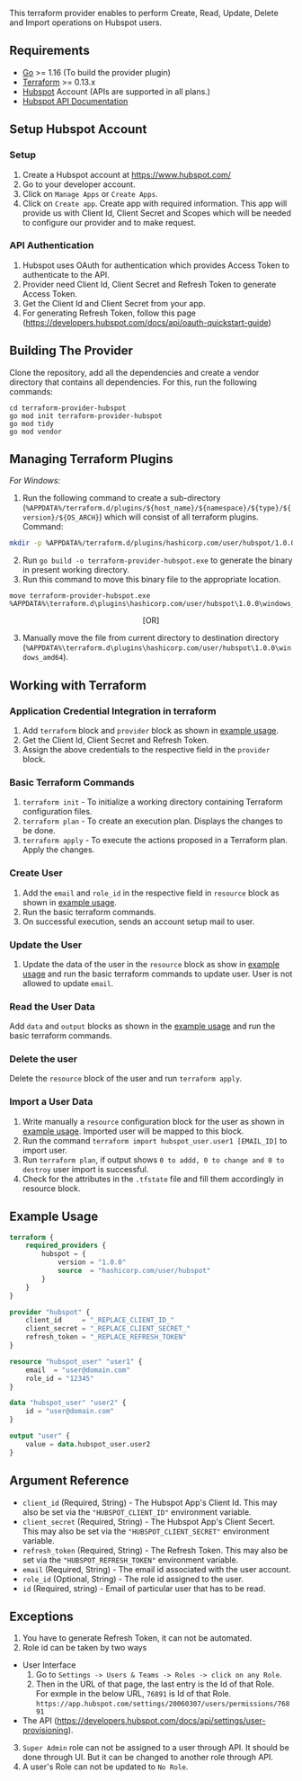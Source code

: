 
This terraform provider enables to perform Create, Read, 
Update, Delete and Import operations on Hubspot users.


## Requirements 

* [Go](https://golang.org/doc/install) >= 1.16 (To build the provider plugin)<br>
* [Terraform](https://www.terraform.io/downloads.html) >= 0.13.x <br/>
* [Hubspot](https://www.hubspot.com/) Account (APIs are supported in all plans.)
* [Hubspot API Documentation](https://developers.hubspot.com/docs/api/settings/user-provisioning)


## Setup Hubspot Account

### Setup<a id="setup"></a>
1. Create a Hubspot account at https://www.hubspot.com/<br>
2. Go to your developer account.
3. Click on `Manage Apps` or `Create Apps`.
4. Click on `Create app`. Create app with required information. This app will provide us with Client Id, Client Secret and Scopes which will be needed to configure our provider and to make request.<br>

### API Authentication
1. Hubspot uses OAuth for authentication which provides Access Token to authenticate to the API. <br>
2. Provider need Client Id, Client Secret and Refresh Token to generate Access Token. <br>
3. Get the Client Id and Client Secret from your app. <br>  
4. For generating Refresh Token, follow this page <br> (https://developers.hubspot.com/docs/api/oauth-quickstart-guide) <br>


## Building The Provider
Clone the repository, add all the dependencies and create a vendor directory that contains all dependencies. For this, run the following commands: <br>
```
cd terraform-provider-hubspot
go mod init terraform-provider-hubspot
go mod tidy
go mod vendor
```

## Managing Terraform Plugins
*For Windows:*
1. Run the following command to create a sub-directory (`%APPDATA%/terraform.d/plugins/${host_name}/${namespace}/${type}/${version}/${OS_ARCH}`) which will consist of all terraform plugins. <br> 
Command: 
```bash
mkdir -p %APPDATA%/terraform.d/plugins/hashicorp.com/user/hubspot/1.0.0/windows_amd64
```
2. Run `go build -o terraform-provider-hubspot.exe` to generate the binary in present working directory. <br>
3. Run this command to move this binary file to the appropriate location.
 ```
 move terraform-provider-hubspot.exe %APPDATA%\terraform.d\plugins\hashicorp.com/user/hubspot\1.0.0\windows_amd64
 ``` 
<p align="center">[OR]</p>
 
3. Manually move the file from current directory to destination directory (`%APPDATA%\terraform.d\plugins\hashicorp.com/user/hubspot\1.0.0\windows_amd64`).<br>


## Working with Terraform

### Application Credential Integration in terraform
1. Add `terraform` block and `provider` block as shown in [example usage](#example-usage).
2. Get the Client Id, Client Secret and Refresh Token.
3. Assign the above credentials to the respective field in the `provider` block.

### Basic Terraform Commands
1. `terraform init` - To initialize a working directory containing Terraform configuration files.
2. `terraform plan` - To create an execution plan. Displays the changes to be done.
3. `terraform apply` - To execute the actions proposed in a Terraform plan. Apply the changes.

### Create User
1. Add the `email` and  `role_id` in the respective field in `resource` block as shown in [example usage](#example-usage).
2. Run the basic terraform commands.<br>
3. On successful execution, sends an account setup mail to user.<br>

### Update the User
1. Update the data of the user in the `resource` block as show in [example usage](#example-usage) and run the basic terraform commands to update user. 
   User is not allowed to update `email`.

### Read the User Data
Add `data` and `output` blocks as shown in the [example usage](#example-usage) and run the basic terraform commands.

### Delete the user
Delete the `resource` block of the user and run `terraform apply`.
 
### Import a User Data
1. Write manually a `resource` configuration block for the user as shown in [example usage](#example-usage). Imported user will be mapped to this block.
2. Run the command `terraform import hubspot_user.user1 [EMAIL_ID]` to import user.
3. Run `terraform plan`, if output shows `0 to addd, 0 to change and 0 to destroy` user import is successful.
4. Check for the attributes in the `.tfstate` file and fill them accordingly in resource block.


## Example Usage 
```terraform
terraform {
    required_providers {
        hubspot = {
            version = "1.0.0"
            source  = "hashicorp.com/user/hubspot"
        }
    }
}

provider "hubspot" {
    client_id     = "_REPLACE_CLIENT_ID_"
    client_secret = "_REPLACE_CLIENT_SECRET_"
    refresh_token = "_REPLACE_REFRESH_TOKEN"
}

resource "hubspot_user" "user1" {
    email  = "user@domain.com"
    role_id = "12345"
}

data "hubspot_user" "user2" {
    id = "user@domain.com"
}

output "user" {
    value = data.hubspot_user.user2
}
```


## Argument Reference

* `client_id`     (Required, String)  - The Hubspot App's Client Id. This may also be set via the `"HUBSPOT_CLIENT_ID"` environment variable.
* `client_secret` (Required, String)  - The Hubspot App's Client Secert. This may also be set via the `"HUBSPOT_CLIENT_SECRET"` environment variable.
* `refresh_token` (Required, String)  - The Refresh Token. This may also be set via the `"HUBSPOT_REFRESH_TOKEN"` environment variable.
* `email`         (Required, String)  - The email id associated with the user account.
* `role_id`        (Optional, String)  - The role id assigned to the user.
* `id`            (Required, string)  - Email of particular user that has to be read.

## Exceptions

1. You have to generate Refresh Token, it can not be automated.
2. Role id can be taken by two ways
* User Interface 
  1. Go to `Settings -> Users & Teams -> Roles -> click on any Role`.<br>
  2. Then in the URL of that page, the last entry is the Id of that Role. <br>
  For exmple in the below URL, `76891` is Id of that Role. 
  `
  https://app.hubspot.com/settings/20060307/users/permissions/76891
  `
* The API (https://developers.hubspot.com/docs/api/settings/user-provisioning).
3. `Super Admin` role can not be assigned to a user through API. It should be done through UI. But it can be changed to another role through API.<br>
4. A user's Role can not be updated to `No Role`.

